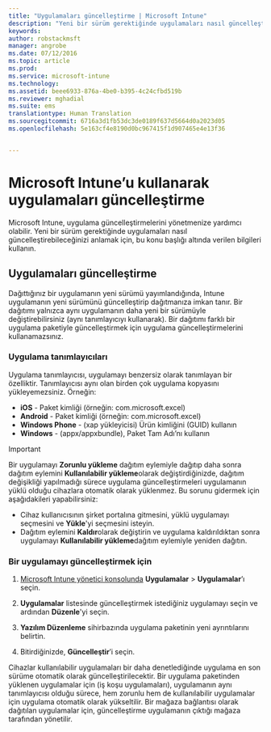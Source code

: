 ```yaml
---
title: "Uygulamaları güncelleştirme | Microsoft Intune"
description: "Yeni bir sürüm gerektiğinde uygulamaları nasıl güncelleştirebileceğinizi anlamak için, bu konu başlığı altında verilen bilgileri kullanın."
keywords: 
author: robstackmsft
manager: angrobe
ms.date: 07/12/2016
ms.topic: article
ms.prod: 
ms.service: microsoft-intune
ms.technology: 
ms.assetid: beee6933-876a-4be0-b395-4c24cfbd519b
ms.reviewer: mghadial
ms.suite: ems
translationtype: Human Translation
ms.sourcegitcommit: 6716a3d1fb53dc3de0189f637d5664d0a2023d05
ms.openlocfilehash: 5e163cf4e8190d0bc967415f1d907465e4e13f36


---
```


# Microsoft Intune’u kullanarak uygulamaları güncelleştirme
Microsoft Intune, uygulama güncelleştirmelerini yönetmenize yardımcı olabilir. Yeni bir sürüm gerektiğinde uygulamaları nasıl güncelleştirebileceğinizi anlamak için, bu konu başlığı altında verilen bilgileri kullanın.

## Uygulamaları güncelleştirme
Dağıttığınız bir uygulamanın yeni sürümü yayımlandığında, Intune uygulamanın yeni sürümünü güncelleştirip dağıtmanıza imkan tanır. Bir dağıtımı yalnızca aynı uygulamanın daha yeni bir sürümüyle değiştirebilirsiniz (aynı tanımlayıcıyı kullanarak). Bir dağıtımı farklı bir uygulama paketiyle güncelleştirmek için uygulama güncelleştirmelerini kullanamazsınız.

### Uygulama tanımlayıcıları
Uygulama tanımlayıcısı, uygulamayı benzersiz olarak tanımlayan bir özelliktir. Tanımlayıcısı aynı olan birden çok uygulama kopyasını yükleyemezsiniz. Örneğin:

- **iOS** - Paket kimliği (örneğin: com.microsoft.excel)
- **Android** - Paket kimliği (örneğin: com.microsoft.excel)
- **Windows Phone** - (xap yükleyicisi) Ürün kimliğini (GUID) kullanın
- **Windows** - (appx/appxbundle), Paket Tam Adı’nı kullanın



> [!IMPORTANT]
> Bir uygulamayı **Zorunlu yükleme** dağıtım eylemiyle dağıtıp daha sonra dağıtım eylemini **Kullanılabilir yükleme**olarak değiştirdiğinizde, dağıtım değişikliği yapılmadığı sürece uygulama güncelleştirmeleri uygulamanın yüklü olduğu cihazlara otomatik olarak yüklenmez. Bu sorunu gidermek için aşağıdakileri yapabilirsiniz:
> 
> -   Cihaz kullanıcısının şirket portalına gitmesini, yüklü uygulamayı seçmesini ve **Yükle**'yi seçmesini isteyin.
> -   Dağıtım eylemini **Kaldır**olarak değiştirin ve uygulama kaldırıldıktan sonra uygulamayı **Kullanılabilir yükleme**dağıtım eylemiyle yeniden dağıtın.

### Bir uygulamayı güncelleştirmek için

1.  [Microsoft Intune yönetici konsolunda](https://manage.microsoft.com) **Uygulamalar** &gt; **Uygulamalar**’ı seçin.

2.  **Uygulamalar** listesinde güncelleştirmek istediğiniz uygulamayı seçin ve ardından **Düzenle**'yi seçin.

3.  **Yazılım Düzenleme** sihirbazında uygulama paketinin yeni ayrıntılarını belirtin.

4.  Bitirdiğinizde, **Güncelleştir**’i seçin.

Cihazlar kullanılabilir uygulamaları bir daha denetlediğinde uygulama en son sürüme otomatik olarak güncelleştirilecektir.
Bir uygulama paketinden yüklenen uygulamalar için (iş koşu uygulamaları), uygulamanın aynı tanımlayıcısı olduğu sürece, hem zorunlu hem de kullanılabilir uygulamalar için uygulama otomatik olarak yükseltilir.
Bir mağaza bağlantısı olarak dağıtılan uygulamalar için, güncelleştirme uygulamanın çıktığı mağaza tarafından yönetilir.






<!--HONumber=Jul16_HO4-->


